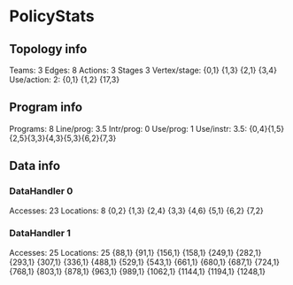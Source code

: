 # PolicyStats
## Topology info
Teams:		3
Edges:		8
Actions:	3
Stages		3
Vertex/stage:	{0,1} {1,3} {2,1} {3,4} 
Use/action:	2: {0,1} {1,2} {17,3} 

## Program info
Programs:	8
Line/prog:	3.5
Intr/prog:	0
Use/prog:	1
Use/instr:	3.5: {0,4}{1,5}{2,5}{3,3}{4,3}{5,3}{6,2}{7,3}

## Data info

### DataHandler 0
Accesses:	23
Locations:	8
{0,2} {1,3} {2,4} {3,3} {4,6} {5,1} {6,2} {7,2} 

### DataHandler 1
Accesses:	25
Locations:	25
{88,1} {91,1} {156,1} {158,1} {249,1} {282,1} {293,1} {307,1} {336,1} {488,1} {529,1} {543,1} {661,1} {680,1} {687,1} {724,1} {768,1} {803,1} {878,1} {963,1} {989,1} {1062,1} {1144,1} {1194,1} {1248,1} 